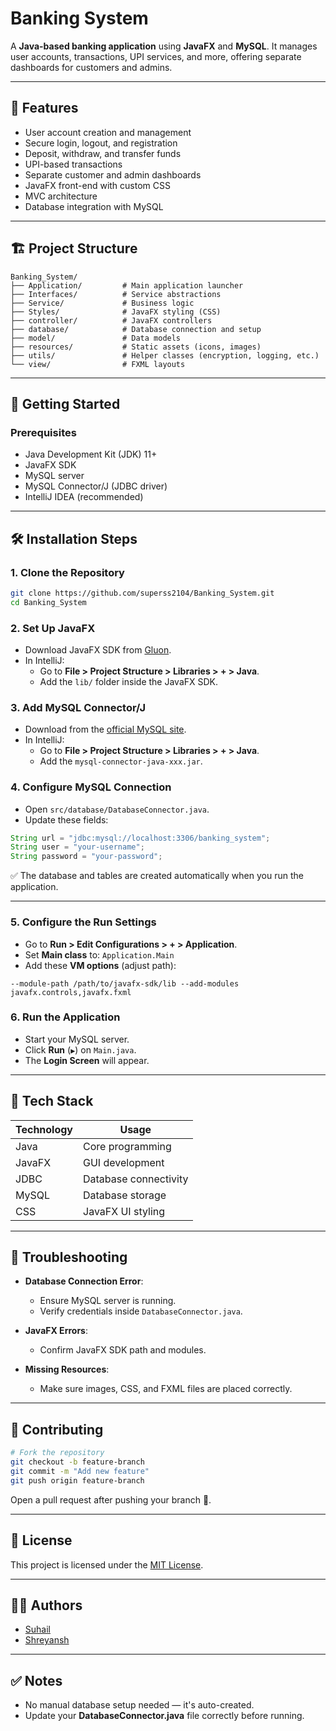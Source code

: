 
# Banking System

A **Java-based banking application** using **JavaFX** and **MySQL**. It manages user accounts, transactions, UPI services, and more, offering separate dashboards for customers and admins.

---

## 🧾 Features

- User account creation and management
- Secure login, logout, and registration
- Deposit, withdraw, and transfer funds
- UPI-based transactions
- Separate customer and admin dashboards
- JavaFX front-end with custom CSS
- MVC architecture
- Database integration with MySQL

---

## 🏗️ Project Structure

```
Banking_System/
├── Application/         # Main application launcher
├── Interfaces/          # Service abstractions
├── Service/             # Business logic
├── Styles/              # JavaFX styling (CSS)
├── controller/          # JavaFX controllers
├── database/            # Database connection and setup
├── model/               # Data models
├── resources/           # Static assets (icons, images)
├── utils/               # Helper classes (encryption, logging, etc.)
└── view/                # FXML layouts
```

---

## 🚀 Getting Started

### Prerequisites

- Java Development Kit (JDK) 11+
- JavaFX SDK
- MySQL server
- MySQL Connector/J (JDBC driver)
- IntelliJ IDEA (recommended)

---

## 🛠️ Installation Steps

### 1. Clone the Repository

```bash
git clone https://github.com/superss2104/Banking_System.git
cd Banking_System
```

### 2. Set Up JavaFX

- Download JavaFX SDK from [Gluon](https://gluonhq.com/products/javafx/).
- In IntelliJ:
  - Go to **File > Project Structure > Libraries > + > Java**.
  - Add the `lib/` folder inside the JavaFX SDK.

### 3. Add MySQL Connector/J

- Download from the [official MySQL site](https://dev.mysql.com/downloads/connector/j/).
- In IntelliJ:
  - Go to **File > Project Structure > Libraries > + > Java**.
  - Add the `mysql-connector-java-xxx.jar`.

### 4. Configure MySQL Connection

- Open `src/database/DatabaseConnector.java`.
- Update these fields:

```java
String url = "jdbc:mysql://localhost:3306/banking_system";
String user = "your-username";
String password = "your-password";
```

✅ The database and tables are created automatically when you run the application.

---

### 5. Configure the Run Settings

- Go to **Run > Edit Configurations > + > Application**.
- Set **Main class** to: `Application.Main`
- Add these **VM options** (adjust path):

```
--module-path /path/to/javafx-sdk/lib --add-modules javafx.controls,javafx.fxml
```

### 6. Run the Application

- Start your MySQL server.
- Click **Run** (`▶️`) on `Main.java`.
- The **Login Screen** will appear.

---

## 🧱 Tech Stack

| Technology | Usage                 |
|------------|------------------------|
| Java       | Core programming       |
| JavaFX     | GUI development         |
| JDBC       | Database connectivity   |
| MySQL      | Database storage        |
| CSS        | JavaFX UI styling       |

---

## 🔧 Troubleshooting

- **Database Connection Error**:  
  - Ensure MySQL server is running.
  - Verify credentials inside `DatabaseConnector.java`.

- **JavaFX Errors**:  
  - Confirm JavaFX SDK path and modules.

- **Missing Resources**:  
  - Make sure images, CSS, and FXML files are placed correctly.

---

## 🤝 Contributing

```bash
# Fork the repository
git checkout -b feature-branch
git commit -m "Add new feature"
git push origin feature-branch
```
Open a pull request after pushing your branch 🚀.

---

## 📄 License

This project is licensed under the [MIT License](LICENSE).

---

## 👨‍💻 Authors

- [Suhail](https://github.com/superss2104)
- [Shreyansh](https://github.com/Shreyansh-iittirupati)

---

## ✅ Notes
- No manual database setup needed — it's auto-created.
- Update your **DatabaseConnector.java** file correctly before running.
